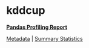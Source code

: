 # kddcup

[**Pandas Profiling Report**](https://epistasislab.github.io/pmlb/profile/kddcup.html)

[Metadata](metadata.yaml) | [Summary Statistics](summary_stats.tsv)

